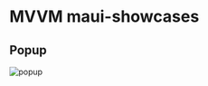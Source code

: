 # MVVM maui-showcases
## Popup
![popup](https://github.com/adpartage/maui-showcases/assets/18365459/a5cefd26-77ba-4b9d-9db3-033a56038023)
